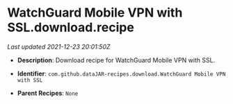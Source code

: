 # WatchGuard Mobile VPN with SSL.download.recipe

_Last updated 2021-12-23 20:01:50Z_

- **Description**: Download recipe for WatchGuard Mobile VPN with SSL.

- **Identifier**: `com.github.dataJAR-recipes.download.WatchGuard Mobile VPN with SSL`

- **Parent Recipes**: `None`
